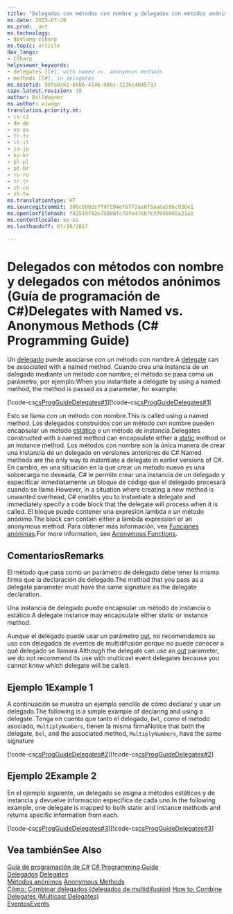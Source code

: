 ```yaml
---
title: "Delegados con métodos con nombre y delegados con métodos anónimos (Guía de programación de C#)"
ms.date: 2015-07-20
ms.prod: .net
ms.technology:
- devlang-csharp
ms.topic: article
dev_langs:
- CSharp
helpviewer_keywords:
- delegates [C#], with named vs. anonymous methods
- methods [C#], in delegates
ms.assetid: 98fa8c61-66b6-4146-986c-3236c4045733
caps.latest.revision: 18
author: BillWagner
ms.author: wiwagn
translation.priority.ht:
- cs-cz
- de-de
- es-es
- fr-fr
- it-it
- ja-jp
- ko-kr
- pl-pl
- pt-br
- ru-ru
- tr-tr
- zh-cn
- zh-tw
ms.translationtype: HT
ms.sourcegitcommit: 306c608dc7f97594ef6f72ae0f5aaba596c936e1
ms.openlocfilehash: f82519f42e75008fc78fe475b7e37040985a21a1
ms.contentlocale: es-es
ms.lasthandoff: 07/28/2017

---
```

# <a name="delegates-with-named-vs-anonymous-methods-c-programming-guide"></a><span data-ttu-id="8339d-102">Delegados con métodos con nombre y delegados con métodos anónimos (Guía de programación de C#)</span><span class="sxs-lookup"><span data-stu-id="8339d-102">Delegates with Named vs. Anonymous Methods (C# Programming Guide)</span></span>
<span data-ttu-id="8339d-103">Un [delegado](../../../csharp/language-reference/keywords/delegate.md) puede asociarse con un método con nombre.</span><span class="sxs-lookup"><span data-stu-id="8339d-103">A [delegate](../../../csharp/language-reference/keywords/delegate.md) can be associated with a named method.</span></span> <span data-ttu-id="8339d-104">Cuando crea una instancia de un delegado mediante un método con nombre, el método se pasa como un parámetro, por ejemplo:</span><span class="sxs-lookup"><span data-stu-id="8339d-104">When you instantiate a delegate by using a named method, the method is passed as a parameter, for example:</span></span>  
  
 <span data-ttu-id="8339d-105">[!code-cs[csProgGuideDelegates#1](../../../csharp/programming-guide/delegates/codesnippet/CSharp/delegates-with-named-vs-anonymous-methods_1.cs)]</span><span class="sxs-lookup"><span data-stu-id="8339d-105">[!code-cs[csProgGuideDelegates#1](../../../csharp/programming-guide/delegates/codesnippet/CSharp/delegates-with-named-vs-anonymous-methods_1.cs)]</span></span>  
  
 <span data-ttu-id="8339d-106">Esto se llama con un método con nombre.</span><span class="sxs-lookup"><span data-stu-id="8339d-106">This is called using a named method.</span></span> <span data-ttu-id="8339d-107">Los delegados construidos con un método con nombre pueden encapsular un método [estático](../../../csharp/language-reference/keywords/static.md) o un método de instancia.</span><span class="sxs-lookup"><span data-stu-id="8339d-107">Delegates constructed with a named method can encapsulate either a [static](../../../csharp/language-reference/keywords/static.md) method or an instance method.</span></span> <span data-ttu-id="8339d-108">Los métodos con nombre son la única manera de crear una instancia de un delegado en versiones anteriores de C#.</span><span class="sxs-lookup"><span data-stu-id="8339d-108">Named methods are the only way to instantiate a delegate in earlier versions of C#.</span></span> <span data-ttu-id="8339d-109">En cambio, en una situación en la que crear un método nuevo es una sobrecarga no deseada, C# le permite crear una instancia de un delegado y especificar inmediatamente un bloque de código que el delegado procesará cuando se llame.</span><span class="sxs-lookup"><span data-stu-id="8339d-109">However, in a situation where creating a new method is unwanted overhead, C# enables you to instantiate a delegate and immediately specify a code block that the delegate will process when it is called.</span></span> <span data-ttu-id="8339d-110">El bloque puede contener una expresión lambda o un método anónimo.</span><span class="sxs-lookup"><span data-stu-id="8339d-110">The block can contain either a lambda expression or an anonymous method.</span></span> <span data-ttu-id="8339d-111">Para obtener más información, vea [Funciones anónimas](../../../csharp/programming-guide/statements-expressions-operators/anonymous-functions.md).</span><span class="sxs-lookup"><span data-stu-id="8339d-111">For more information, see [Anonymous Functions](../../../csharp/programming-guide/statements-expressions-operators/anonymous-functions.md).</span></span>  
  
## <a name="remarks"></a><span data-ttu-id="8339d-112">Comentarios</span><span class="sxs-lookup"><span data-stu-id="8339d-112">Remarks</span></span>  
 <span data-ttu-id="8339d-113">El método que pasa como un parámetro de delegado debe tener la misma firma que la declaración de delegado.</span><span class="sxs-lookup"><span data-stu-id="8339d-113">The method that you pass as a delegate parameter must have the same signature as the delegate declaration.</span></span>  
  
 <span data-ttu-id="8339d-114">Una instancia de delegado puede encapsular un método de instancia o estático.</span><span class="sxs-lookup"><span data-stu-id="8339d-114">A delegate instance may encapsulate either static or instance method.</span></span>  
  
 <span data-ttu-id="8339d-115">Aunque el delegado puede usar un parámetro [out](../../../csharp/language-reference/keywords/out.md), no recomendamos su uso con delegados de eventos de multidifusión porque no puede conocer a qué delegado se llamará.</span><span class="sxs-lookup"><span data-stu-id="8339d-115">Although the delegate can use an [out](../../../csharp/language-reference/keywords/out.md) parameter, we do not recommend its use with multicast event delegates because you cannot know which delegate will be called.</span></span>  
  
## <a name="example-1"></a><span data-ttu-id="8339d-116">Ejemplo 1</span><span class="sxs-lookup"><span data-stu-id="8339d-116">Example 1</span></span>  
 <span data-ttu-id="8339d-117">A continuación se muestra un ejemplo sencillo de cómo declarar y usar un delegado.</span><span class="sxs-lookup"><span data-stu-id="8339d-117">The following is a simple example of declaring and using a delegate.</span></span> <span data-ttu-id="8339d-118">Tenga en cuenta que tanto el delegado, `Del`, como el método asociado, `MultiplyNumbers`, tienen la misma firma</span><span class="sxs-lookup"><span data-stu-id="8339d-118">Notice that both the delegate, `Del`, and the associated method, `MultiplyNumbers`, have the same signature</span></span>  
  
 <span data-ttu-id="8339d-119">[!code-cs[csProgGuideDelegates#2](../../../csharp/programming-guide/delegates/codesnippet/CSharp/delegates-with-named-vs-anonymous-methods_2.cs)]</span><span class="sxs-lookup"><span data-stu-id="8339d-119">[!code-cs[csProgGuideDelegates#2](../../../csharp/programming-guide/delegates/codesnippet/CSharp/delegates-with-named-vs-anonymous-methods_2.cs)]</span></span>  
  
## <a name="example-2"></a><span data-ttu-id="8339d-120">Ejemplo 2</span><span class="sxs-lookup"><span data-stu-id="8339d-120">Example 2</span></span>  
 <span data-ttu-id="8339d-121">En el ejemplo siguiente, un delegado se asigna a métodos estáticos y de instancia y devuelve información específica de cada uno.</span><span class="sxs-lookup"><span data-stu-id="8339d-121">In the following example, one delegate is mapped to both static and instance methods and returns specific information from each.</span></span>  
  
 <span data-ttu-id="8339d-122">[!code-cs[csProgGuideDelegates#3](../../../csharp/programming-guide/delegates/codesnippet/CSharp/delegates-with-named-vs-anonymous-methods_3.cs)]</span><span class="sxs-lookup"><span data-stu-id="8339d-122">[!code-cs[csProgGuideDelegates#3](../../../csharp/programming-guide/delegates/codesnippet/CSharp/delegates-with-named-vs-anonymous-methods_3.cs)]</span></span>  
  
## <a name="see-also"></a><span data-ttu-id="8339d-123">Vea también</span><span class="sxs-lookup"><span data-stu-id="8339d-123">See Also</span></span>  
 <span data-ttu-id="8339d-124">[Guía de programación de C#](../../../csharp/programming-guide/index.md) </span><span class="sxs-lookup"><span data-stu-id="8339d-124">[C# Programming Guide](../../../csharp/programming-guide/index.md) </span></span>  
 <span data-ttu-id="8339d-125">[Delegados](../../../csharp/programming-guide/delegates/index.md) </span><span class="sxs-lookup"><span data-stu-id="8339d-125">[Delegates](../../../csharp/programming-guide/delegates/index.md) </span></span>  
 <span data-ttu-id="8339d-126">[Métodos anónimos](../../../csharp/programming-guide/statements-expressions-operators/anonymous-methods.md) </span><span class="sxs-lookup"><span data-stu-id="8339d-126">[Anonymous Methods](../../../csharp/programming-guide/statements-expressions-operators/anonymous-methods.md) </span></span>  
 <span data-ttu-id="8339d-127">[Cómo: Combinar delegados (delegados de multidifusión)](../../../csharp/programming-guide/delegates/how-to-combine-delegates-multicast-delegates.md) </span><span class="sxs-lookup"><span data-stu-id="8339d-127">[How to: Combine Delegates (Multicast Delegates)](../../../csharp/programming-guide/delegates/how-to-combine-delegates-multicast-delegates.md) </span></span>  
 [<span data-ttu-id="8339d-128">Eventos</span><span class="sxs-lookup"><span data-stu-id="8339d-128">Events</span></span>](../../../csharp/programming-guide/events/index.md)

